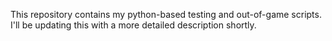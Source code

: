 This repository contains my python-based testing and out-of-game scripts. I'll be updating this with a more detailed description shortly.